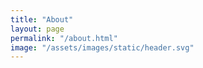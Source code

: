 ```yaml
---
title: "About"
layout: page
permalink: "/about.html"
image: "/assets/images/static/header.svg"
---
```


